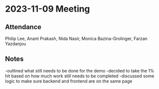 # 2023-11-09 Meeting

## Attendance

Philip Lee, Anant Prakash, Nida Nasir, Monica Bazina-Grolinger, Farzan Yazdanjou
## Notes
-outlined what still needs to be done for the demo
-decided to take the 1% hit based on how much work still needs to be completed
-discussed some logic to make sure backend and frontend are on the same page

